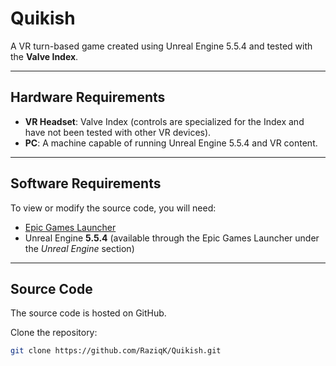# Quikish

A VR turn-based game created using Unreal Engine 5.5.4 and tested with the **Valve Index**.

---

## Hardware Requirements
- **VR Headset**: Valve Index (controls are specialized for the Index and have not been tested with other VR devices).  
- **PC**: A machine capable of running Unreal Engine 5.5.4 and VR content.

---

## Software Requirements
To view or modify the source code, you will need:
- [Epic Games Launcher](https://store.epicgames.com/en-US/download)  
- Unreal Engine **5.5.4** (available through the Epic Games Launcher under the *Unreal Engine* section)

---

## Source Code
The source code is hosted on GitHub.  

Clone the repository:
```bash
git clone https://github.com/RaziqK/Quikish.git
